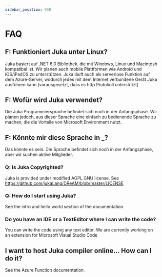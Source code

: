 ```yaml
---
sidebar_position: 998
---
```


# FAQ

## F: Funktioniert Juka unter Linux?

Juka basiert auf .NET 6.0 Bibliothek, die mit Windows, Linux und Macintosh kompatibel ist. Wir planen auch mobile Plattformen wie Android und iOS/iPadOS zu unterstützen. Juka läuft auch als serverlose Funktion auf dem Azure-Server, wodurch jedes mit dem Internet verbundene Gerät Juka ausführen kann (vorausgesetzt, dass es http Protokoll unterstützt)

## F: Wofür wird Juka verwendet?

Die Juka Programmiersprache befindet sich noch in der Anfangsphase. Wir planen jedoch, aus dieser Sprache eine einfach zu bedienende Sprache zu machen, die die Vorteile von Microsoft Environment nutzt.

## F: Könnte mir diese Sprache in _?

Das könnte es sein. Die Sprache befindet sich noch in der Anfangsphase, aber wir suchen aktive Mitglieder.


### Q: Is Juka Copyrighted?
Juka is provided under modified AGPL GNU license. See https://github.com/jukaLang/DReAM/blob/master/LICENSE

### Q: How do I start using Juka?
See the intro and hello world section of the documentation

### Do you have an IDE or a TextEditor where I can write the code?
You can write the code using any text editor. We are currently working on an extension for Microsoft Visual Studio Code

## I want to host Juka compiler online... How can I do it?
See the Azure Function documentation.